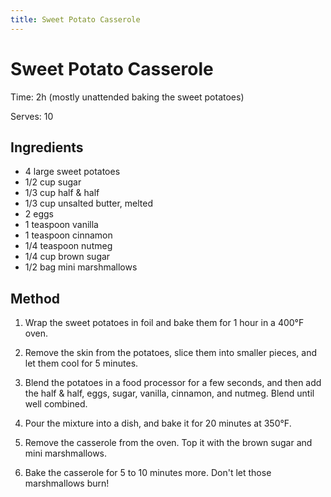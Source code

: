 ```yaml
---
title: Sweet Potato Casserole
---
```


# Sweet Potato Casserole

Time: 2h (mostly unattended baking the sweet potatoes)

Serves: 10

## Ingredients

*   4 large sweet potatoes
*   1/2 cup sugar
*   1/3 cup half & half
*   1/3 cup unsalted butter, melted
*   2 eggs
*   1 teaspoon vanilla
*   1 teaspoon cinnamon
*   1/4 teaspoon nutmeg
*   1/4 cup brown sugar
*   1/2 bag mini marshmallows

## Method

1.  Wrap the sweet potatoes in foil and bake them for 1 hour in a 400°F oven.

2.  Remove the skin from the potatoes, slice them into smaller pieces, and
    let them cool for 5 minutes.

3.  Blend the potatoes in a food processor for a few seconds, and then add
    the half & half, eggs, sugar, vanilla, cinnamon, and nutmeg. Blend until
    well combined.

4.  Pour the mixture into a dish, and bake it for 20 minutes at 350°F.

5.  Remove the casserole from the oven. Top it with the brown sugar and mini
    marshmallows.

6.  Bake the casserole for 5 to 10 minutes more. Don't let those marshmallows
    burn!
